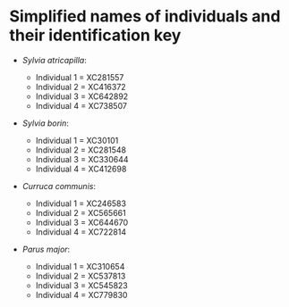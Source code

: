# Simplified names of individuals and their identification key

- *Sylvia atricapilla*:
	- Individual 1 = XC281557
	- Individual 2 = XC416372
	- Individual 3 = XC642892
	- Individual 4 = XC738507

- *Sylvia borin*:
	- Individual 1 = XC30101
	- Individual 2 = XC281548
	- Individual 3 = XC330644
	- Individual 4 = XC412698

- *Curruca communis*:
	- Individual 1 = XC246583
	- Individual 2 = XC565661
	- Individual 3 = XC644670
	- Individual 4 = XC722814

- *Parus major*:
	- Individual 1 = XC310654
	- Individual 2 = XC537813
	- Individual 3 = XC545823
	- Individual 4 = XC779830
